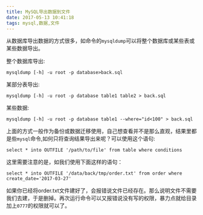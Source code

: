 ```yaml
---
title: MySQL导出数据到文件
date: 2017-05-13 10:41:18
tags: mysql,数据,文件
---
```


从数据库导出数据的方式很多，如命令的`mysqldump`可以将整个数据库或某些表或某些数据导出。

整个数据库导出:

```mysql
mysqldump [-h] -u root -p database>back.sql
```

某部分表导出:

```mysql
mysqldump [-h] -u root -p database table1 table2 > back.sql
```

某些数据:

```mysql
mysqldump [-h] -u root -p database table1 --where="id<100" > back.sql
```

上面的方式一般作为备份或数据迁移使用，自己想查看并不是那么直观，结果里都是些`mysql`命令,如何只将查询结果导出来呢？可以使用这个语句:

```mysql
select * into OUTFILE '/path/to/file' from table where conditions
```

这里需要注意的是，如我们使用下面这样的语句：

```mysql
select * into OUTFILE '/data/back/tmp/order.txt' from order where create_date='2017-03-27'
```

如果你已经将order.txt文件建好了，会报错说文件已经存在。那么说明文件不需要我们去建，于是删掉。再次运行命令可以又报错说没有写的权限，暴力点就给目录加上`0777`的权限就可以了。



